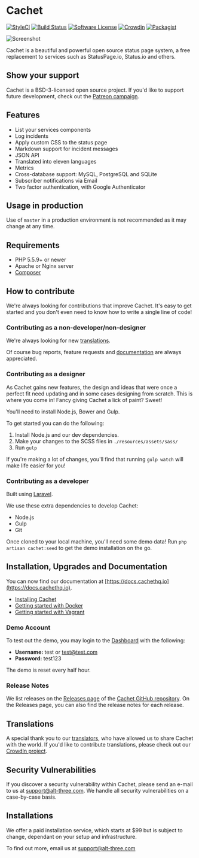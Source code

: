 # Cachet

[![StyleCI](https://styleci.io/repos/26730195/shield)](https://styleci.io/repos/26730195/)
[![Build Status](https://img.shields.io/travis/CachetHQ/Cachet/master.svg?style=flat-square)](https://travis-ci.org/CachetHQ/Cachet)
[![Software License](https://img.shields.io/badge/license-BSD3-brightgreen.svg?style=flat-square)](LICENSE)
[![Crowdin](https://d322cqt584bo4o.cloudfront.net/cachet/localized.svg)](http://translate.cachethq.io/project/cachet)
[![Packagist](https://img.shields.io/packagist/v/cachethq/cachet.svg?style=flat-square)](https://packagist.org/packages/cachethq/cachet)

![Screenshot](https://cachethq.io/img/main-interface.jpg)

Cachet is a beautiful and powerful open source status page system, a free replacement to services such as StatusPage.io, Status.io and others.

## Show your support

Cachet is a BSD-3-licensed open source project. If you'd like to support future development, check out the [Patreon campaign](https://patreon.com/jbrooksuk).

## Features

- List your services components
- Log incidents
- Apply custom CSS to the status page
- Markdown support for incident messages
- JSON API
- Translated into eleven languages
- Metrics
- Cross-database support: MySQL, PostgreSQL and SQLite
- Subscriber notifications via Email
- Two factor authentication, with Google Authenticator

## Usage in production

Use of `master` in a production environment is not recommended as it may change at any time.

## Requirements

- PHP 5.5.9+ or newer
- Apache or Nginx server
- [Composer](https://getcomposer.org)

## How to contribute

We're always looking for contributions that improve Cachet. It's easy to get started and you don't even need to know how to write a single line of code!

### Contributing as a non-developer/non-designer

We're always looking for new [translations](#translations).

Of course bug reports, feature requests and [documentation](https://docs.cachethq.io) are always appreciated.

### Contributing as a designer

As Cachet gains new features, the design and ideas that were once a perfect fit need updating and in some cases designing from scratch. This is where you come in! Fancy giving Cachet a lick of paint? Sweet!

You'll need to install Node.js, Bower and Gulp.

To get started you can do the following:

1. Install Node.js and our dev dependencies.
2. Make your changes to the SCSS files in `./resources/assets/sass/`
3. Run `gulp`

If you're making a lot of changes, you'll find that running `gulp watch` will make life easier for you!

### Contributing as a developer

Built using [Laravel](https://laravel.com).

We use these extra dependencies to develop Cachet:

- Node.js
- Gulp
- Git

Once cloned to your local machine, you'll need some demo data! Run `php artisan cachet:seed` to get the demo installation on the go.

## Installation, Upgrades and Documentation

You can now find our documentation at [https://docs.cachethq.io](https://docs.cachethq.io).

- [Installing Cachet](https://docs.cachethq.io/docs/installing-cachet)
- [Getting started with Docker](https://docs.cachethq.io/docs/get-started-with-docker)
- [Getting started with Vagrant](https://docs.cachethq.io/docs/get-started-with-vagrant)

### Demo Account

To test out the demo, you may login to the [Dashboard](https://demo.cachethq.io/dashboard) with the following:

- **Username:** test or test@test.com
- **Password:** test123

The demo is reset every half hour.

### Release Notes

We list releases on the [Releases page](https://github.com/CachetHQ/Cachet/releases) of the [Cachet GitHub repository](https://github.com/CachetHQ/Cachet). On the Releases page, you can also find the release notes for each release.

## Translations

A special thank you to our [translators](https://crowdin.com/project/cachet/activity_stream), who have allowed us to share Cachet with the world. If you'd like to contribute translations, please check out our [CrowdIn project](https://crowdin.com/project/cachet).

## Security Vulnerabilities

If you discover a security vulnerability within Cachet, please send an e-mail to us at support@alt-three.com. We handle all security vulnerabilities on a case-by-case basis.

## Installations

We offer a paid installation service, which starts at $99 but is subject to change, dependant on your setup and infrastructure.

To find out more, email us at support@alt-three.com
